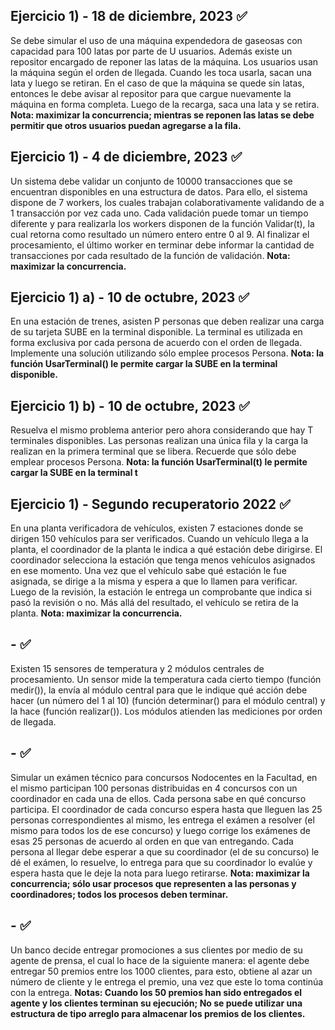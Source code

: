 ## Ejercicio 1) - 18 de diciembre, 2023 ✅

Se debe simular el uso de una máquina expendedora de gaseosas
con capacidad para 100 latas por parte de U usuarios. Además existe un repositor encargado de reponer las latas de la máquina. Los usuarios usan la máquina según el orden de llegada. Cuando les toca usarla, sacan una lata y luego se retiran. En el caso de que la máquina se quede sin latas, entonces le debe avisar al repositor para que cargue nuevamente la máquina en forma completa. Luego de la recarga, saca una lata y se retira.
**Nota: maximizar la concurrencia; mientras se reponen las latas se debe permitir que otros usuarios puedan agregarse a la fila.**

## Ejercicio 1) - 4 de diciembre, 2023 ✅

Un sistema debe validar un conjunto de 10000 transacciones que se encuentran disponibles en una estructura de datos. Para ello, el sistema dispone de 7 workers, los cuales trabajan colaborativamente validando de a 1 transacción por vez cada uno. Cada validación puede tomar un tiempo diferente y para realizarla los workers disponen de la función Validar(t), la cual retorna como resultado un número entero entre 0 al 9. Al finalizar el procesamiento, el último worker en terminar debe informar la cantidad de transacciones por cada resultado de la función de validación.
**Nota: maximizar la concurrencia.**

## Ejercicio 1) a) - 10 de octubre, 2023 ✅

En una estación de trenes, asisten P personas que deben realizar una carga de su tarjeta SUBE en la terminal disponible. La terminal es utilizada en forma exclusiva por cada persona de acuerdo con el orden de llegada. Implemente una solución utilizando sólo emplee procesos Persona.
**Nota: la función UsarTerminal() le permite cargar la SUBE en la terminal disponible.**

## Ejercicio 1) b) - 10 de octubre, 2023 ✅

Resuelva el mismo problema anterior pero ahora considerando que hay T terminales disponibles. Las personas realizan una única fila y la carga la realizan en la primera terminal que se libera. Recuerde que sólo debe emplear procesos Persona.
**Nota: la función UsarTerminal(t) le permite cargar la SUBE en la terminal t**

## Ejercicio 1) - Segundo recuperatorio 2022 ✅

En una planta verificadora de vehículos, existen 7 estaciones donde se dirigen 150 vehículos para ser verificados. Cuando un vehículo llega a la planta, el coordinador de la planta le indica a qué estación debe dirigirse. El coordinador selecciona la estación que tenga menos vehículos asignados en ese momento. Una vez que el vehículo sabe qué estación le fue asignada, se dirige a la misma y espera a que lo llamen para verificar. Luego de la revisión, la estación le entrega un comprobante que indica si pasó la revisión o no. Más allá del resultado, el vehículo se retira de la planta.
**Nota: maximizar la concurrencia.**

## - ✅

Existen 15 sensores de temperatura y 2 módulos centrales de procesamiento. Un sensor mide la temperatura cada cierto tiempo (función medir()), la envía al módulo central para que le indique qué acción debe hacer (un número del 1 al 10) (función determinar() para el módulo central) y la hace (función realizar()). Los módulos atienden las mediciones por orden de llegada.


## - ✅

Simular un exámen técnico para concursos Nodocentes en la Facultad, en el mismo participan 100 personas distribuidas en 4 concursos con un coordinador en cada una de ellos. Cada persona sabe en qué concurso participa. El coordinador de cada concurso espera hasta que lleguen las 25 personas correspondientes al mismo, les entrega el exámen a resolver (el mismo para todos los de ese concurso) y luego corrige los exámenes de esas 25 personas de acuerdo al orden en que van entregando. Cada persona al llegar debe esperar a que su coordinador (el de su concurso) le dé el exámen, lo resuelve, lo entrega para que su coordinador lo evalúe y espera hasta que le deje la nota para luego retirarse.
**Nota: maximizar la concurrencia; sólo usar procesos que representen a las personas y coordinadores; todos los procesos deben terminar.**

## - ✅

Un banco decide entregar promociones a sus clientes por medio de su agente de prensa, el cual lo hace de la siguiente manera: el agente debe entregar 50 premios entre los 1000 clientes, para esto, obtiene al azar un número de cliente y le entrega el premio, una vez que este lo toma continúa con la entrega.
**Notas: Cuando los 50 premios han sido entregados el agente y los clientes terminan su ejecución; No se puede utilizar una estructura de tipo arreglo para almacenar los premios de los clientes.**